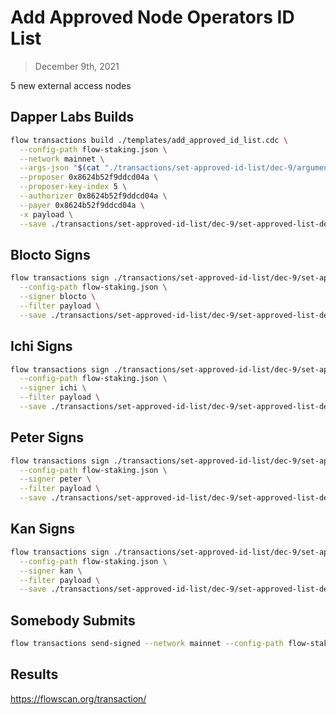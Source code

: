 # Add Approved Node Operators ID List

> December 9th, 2021

5 new external access nodes


## Dapper Labs Builds

```sh
flow transactions build ./templates/add_approved_id_list.cdc \
  --config-path flow-staking.json \
  --network mainnet \
  --args-json "$(cat "./transactions/set-approved-id-list/dec-9/arguments.json")" \
  --proposer 0x8624b52f9ddcd04a \
  --proposer-key-index 5 \
  --authorizer 0x8624b52f9ddcd04a \
  --payer 0x8624b52f9ddcd04a \
  -x payload \
  --save ./transactions/set-approved-id-list/dec-9/set-approved-list-dec-9-unsigned.rlp
```

## Blocto Signs

```sh
flow transactions sign ./transactions/set-approved-id-list/dec-9/set-approved-list-dec-9-unsigned.rlp \
  --config-path flow-staking.json \
  --signer blocto \
  --filter payload \
  --save ./transactions/set-approved-id-list/dec-9/set-approved-list-dec-9-sig-1.rlp
```

## Ichi Signs

```sh
flow transactions sign ./transactions/set-approved-id-list/dec-9/set-approved-list-dec-9-sig-1.rlp \
  --config-path flow-staking.json \
  --signer ichi \
  --filter payload \
  --save ./transactions/set-approved-id-list/dec-9/set-approved-list-dec-9-sig-2.rlp
```

## Peter Signs

```sh
flow transactions sign ./transactions/set-approved-id-list/dec-9/set-approved-list-dec-9-sig-2.rlp \
  --config-path flow-staking.json \
  --signer peter \
  --filter payload \
  --save ./transactions/set-approved-id-list/dec-9/set-approved-list-dec-9-sig-3.rlp
```

## Kan Signs

```sh
flow transactions sign ./transactions/set-approved-id-list/dec-9/set-approved-list-dec-9-sig-3.rlp \
  --config-path flow-staking.json \
  --signer kan \
  --filter payload \
  --save ./transactions/set-approved-id-list/dec-9/set-approved-list-dec-9-sig-complete.rlp
```


## Somebody Submits

```sh
flow transactions send-signed --network mainnet --config-path flow-staking.json ./transactions/set-approved-id-list/dec-9/set-approved-list-dec-9-sig-complete.rlp
```

## Results

https://flowscan.org/transaction/

